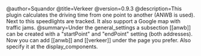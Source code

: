 @author=Squandor
@title=Verkeer
@version=0.9.3
@description=This plugin calculates the driving time from one point to another (ANWB is used). Next to this speedlights are tracked. It also support a Google map with traffic jams.
@summary=Under the general_settings a subsection [[anwb]] can be created with a "startPoint" and "endPoint" setting (both addresses). Now you can add [[anwb]] and [[verkeer]] under the page you prefer. Also specify it at the display_components.
